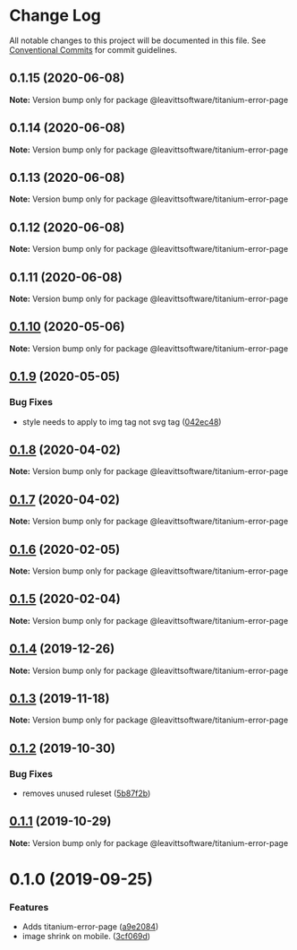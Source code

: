 # Change Log

All notable changes to this project will be documented in this file.
See [Conventional Commits](https://conventionalcommits.org) for commit guidelines.

## 0.1.15 (2020-06-08)

**Note:** Version bump only for package @leavittsoftware/titanium-error-page





## 0.1.14 (2020-06-08)

**Note:** Version bump only for package @leavittsoftware/titanium-error-page





## 0.1.13 (2020-06-08)

**Note:** Version bump only for package @leavittsoftware/titanium-error-page





## 0.1.12 (2020-06-08)

**Note:** Version bump only for package @leavittsoftware/titanium-error-page





## 0.1.11 (2020-06-08)

**Note:** Version bump only for package @leavittsoftware/titanium-error-page





## [0.1.10](https://github.com/LeavittSoftware/titanium-elements/compare/@leavittsoftware/titanium-error-page@0.1.9...@leavittsoftware/titanium-error-page@0.1.10) (2020-05-06)

**Note:** Version bump only for package @leavittsoftware/titanium-error-page





## [0.1.9](https://github.com/LeavittSoftware/titanium-elements/compare/@leavittsoftware/titanium-error-page@0.1.8...@leavittsoftware/titanium-error-page@0.1.9) (2020-05-05)


### Bug Fixes

* style needs to apply to img tag not svg tag ([042ec48](https://github.com/LeavittSoftware/titanium-elements/commit/042ec48ee0075d062fc2733cac1865d4c2f7abb9))





## [0.1.8](https://github.com/LeavittSoftware/titanium-elements/compare/@leavittsoftware/titanium-error-page@0.1.7...@leavittsoftware/titanium-error-page@0.1.8) (2020-04-02)

**Note:** Version bump only for package @leavittsoftware/titanium-error-page





## [0.1.7](https://github.com/LeavittSoftware/titanium-elements/compare/@leavittsoftware/titanium-error-page@0.1.6...@leavittsoftware/titanium-error-page@0.1.7) (2020-04-02)

**Note:** Version bump only for package @leavittsoftware/titanium-error-page





## [0.1.6](https://github.com/LeavittSoftware/titanium-elements/compare/@leavittsoftware/titanium-error-page@0.1.5...@leavittsoftware/titanium-error-page@0.1.6) (2020-02-05)

**Note:** Version bump only for package @leavittsoftware/titanium-error-page





## [0.1.5](https://github.com/LeavittSoftware/titanium-elements/compare/@leavittsoftware/titanium-error-page@0.1.4...@leavittsoftware/titanium-error-page@0.1.5) (2020-02-04)

**Note:** Version bump only for package @leavittsoftware/titanium-error-page





## [0.1.4](https://github.com/LeavittSoftware/titanium-elements/compare/@leavittsoftware/titanium-error-page@0.1.3...@leavittsoftware/titanium-error-page@0.1.4) (2019-12-26)

**Note:** Version bump only for package @leavittsoftware/titanium-error-page





## [0.1.3](https://github.com/LeavittSoftware/titanium-elements/compare/@leavittsoftware/titanium-error-page@0.1.2...@leavittsoftware/titanium-error-page@0.1.3) (2019-11-18)

**Note:** Version bump only for package @leavittsoftware/titanium-error-page





## [0.1.2](https://github.com/LeavittSoftware/titanium-elements/compare/@leavittsoftware/titanium-error-page@0.1.1...@leavittsoftware/titanium-error-page@0.1.2) (2019-10-30)


### Bug Fixes

* removes unused ruleset ([5b87f2b](https://github.com/LeavittSoftware/titanium-elements/commit/5b87f2b))





## [0.1.1](https://github.com/LeavittSoftware/titanium-elements/compare/@leavittsoftware/titanium-error-page@0.1.0...@leavittsoftware/titanium-error-page@0.1.1) (2019-10-29)

**Note:** Version bump only for package @leavittsoftware/titanium-error-page





# 0.1.0 (2019-09-25)


### Features

* Adds titanium-error-page ([a9e2084](https://github.com/LeavittSoftware/titanium-elements/commit/a9e2084))
* image shrink on mobile. ([3cf069d](https://github.com/LeavittSoftware/titanium-elements/commit/3cf069d))
